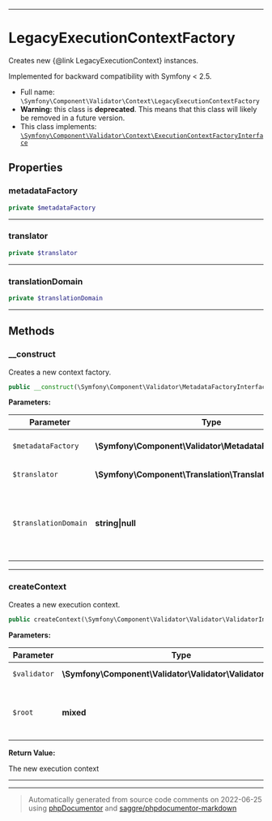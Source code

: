 ***

# LegacyExecutionContextFactory

Creates new {@link LegacyExecutionContext} instances.

Implemented for backward compatibility with Symfony < 2.5.

* Full name: `\Symfony\Component\Validator\Context\LegacyExecutionContextFactory`
* **Warning:** this class is **deprecated**. This means that this class will likely be removed in a future version.
* This class implements:
[`\Symfony\Component\Validator\Context\ExecutionContextFactoryInterface`](./ExecutionContextFactoryInterface.md)



## Properties


### metadataFactory



```php
private $metadataFactory
```






***

### translator



```php
private $translator
```






***

### translationDomain



```php
private $translationDomain
```






***

## Methods


### __construct

Creates a new context factory.

```php
public __construct(\Symfony\Component\Validator\MetadataFactoryInterface $metadataFactory, \Symfony\Component\Translation\TranslatorInterface $translator, string|null $translationDomain = null): mixed
```








**Parameters:**

| Parameter | Type | Description |
|-----------|------|-------------|
| `$metadataFactory` | **\Symfony\Component\Validator\MetadataFactoryInterface** | The metadata factory |
| `$translator` | **\Symfony\Component\Translation\TranslatorInterface** | The translator |
| `$translationDomain` | **string&#124;null** | The translation domain<br />to use for translating<br />violation messages |




***

### createContext

Creates a new execution context.

```php
public createContext(\Symfony\Component\Validator\Validator\ValidatorInterface $validator, mixed $root): \Symfony\Component\Validator\Context\ExecutionContextInterface
```








**Parameters:**

| Parameter | Type | Description |
|-----------|------|-------------|
| `$validator` | **\Symfony\Component\Validator\Validator\ValidatorInterface** | The validator |
| `$root` | **mixed** | The root value of the validated<br />object graph |


**Return Value:**

The new execution context



***


***
> Automatically generated from source code comments on 2022-06-25 using [phpDocumentor](http://www.phpdoc.org/) and [saggre/phpdocumentor-markdown](https://github.com/Saggre/phpDocumentor-markdown)
